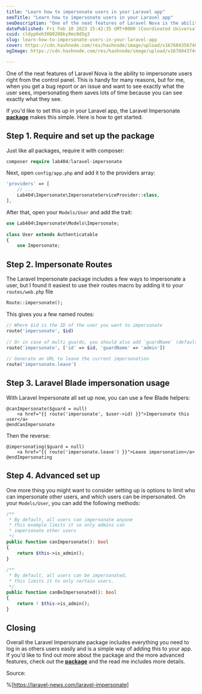 ```yaml
---
title: "Learn how to impersonate users in your Laravel app"
seoTitle: "Learn how to impersonate users in your Laravel app"
seoDescription: "One of the neat features of Laravel Nova is the ability to impersonate users right from the control panel. This is handy for many reasons, but for me, when"
datePublished: Fri Feb 10 2023 15:42:35 GMT+0000 (Coordinated Universal Time)
cuid: cldyp6eh3000208ky9mi0d5g3
slug: learn-how-to-impersonate-users-in-your-laravel-app
cover: https://cdn.hashnode.com/res/hashnode/image/upload/v1676043567484/b4bcbf7e-ce64-4d71-8d9b-2d1603f76ee2.jpeg
ogImage: https://cdn.hashnode.com/res/hashnode/image/upload/v1676043744144/3b6d9c9d-eb96-4357-9c53-bde1516af851.jpeg

---
```


One of the neat features of Laravel Nova is the ability to impersonate users right from the control panel. This is handy for many reasons, but for me, when you get a bug report or an issue and want to see exactly what the user sees, impersonating them saves lots of time because you can see exactly what they see.

If you'd like to set this up in your Laravel app, the Laravel Impersonate [**package**](https://github.com/404labfr/laravel-impersonate) makes this simple. Here is how to get started.

## **Step 1. Require and set up the package**

Just like all packages, require it with composer:

```php
composer require lab404/laravel-impersonate
```

Next, open `config/app.php` and add it to the providers array:

```php
'providers' => [
    // ...
    Lab404\Impersonate\ImpersonateServiceProvider::class,
],
```

After that, open your `Models/User` and add the trait:

```php
use Lab404\Impersonate\Models\Impersonate;
 
class User extends Authenticatable
{
    use Impersonate;
```

## **Step 2. Impersonate Routes**

The Laravel Impersonate package includes a few ways to impersonate a user, but I found it easiest to use their routes macro by adding it to your `routes/web.php` file

```apache
Route::impersonate();
```

This gives you a few named routes:

```php
// Where $id is the ID of the user you want to impersonate
route('impersonate', $id)
 
// Or in case of multi guards, you should also add `guardName` (defaults to `web`)
route('impersonate', ['id' => $id, 'guardName' => 'admin'])
 
// Generate an URL to leave the current impersonation
route('impersonate.leave')
```

## **Step 3. Laravel Blade impersonation usage**

With Laravel Impersonate all set up now, you can use a few Blade helpers:

```php-template
@canImpersonate($guard = null)
    <a href="{{ route('impersonate', $user->id) }}">Impersonate this user</a>
@endCanImpersonate
```

Then the reverse:

```php-template
@impersonating($guard = null)
    <a href="{{ route('impersonate.leave') }}">Leave impersonation</a>
@endImpersonating
```

## **Step 4. Advanced set up**

One more thing you might want to consider setting up is options to limit who can impersonate other users, and which users can be impersonated. On your `Models/User`, you can add the following methods:

```php
/**
 * By default, all users can impersonate anyone
 * this example limits it so only admins can
 * impersonate other users
 */
public function canImpersonate(): bool
{
    return $this->is_admin();
}
 
/**
 * By default, all users can be impersonated,
 * this limits it to only certain users.
 */
public function canBeImpersonated(): bool
{
    return ! $this->is_admin();
}
```

## **Closing**

Overall the Laravel Impersonate package includes everything you need to log in as others users easily and is a simple way of adding this to your app. If you'd like to find out more about the package and the more advanced features, check out the [**package**](https://github.com/404labfr/laravel-impersonate) and the read me includes more details.

Source:

%[https://laravel-news.com/laravel-impersonate]